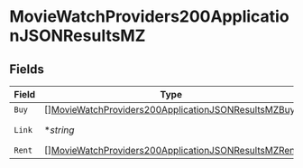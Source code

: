 # MovieWatchProviders200ApplicationJSONResultsMZ


## Fields

| Field                                                                                                                                 | Type                                                                                                                                  | Required                                                                                                                              | Description                                                                                                                           | Example                                                                                                                               |
| ------------------------------------------------------------------------------------------------------------------------------------- | ------------------------------------------------------------------------------------------------------------------------------------- | ------------------------------------------------------------------------------------------------------------------------------------- | ------------------------------------------------------------------------------------------------------------------------------------- | ------------------------------------------------------------------------------------------------------------------------------------- |
| `Buy`                                                                                                                                 | [][MovieWatchProviders200ApplicationJSONResultsMZBuy](../../models/operations/moviewatchproviders200applicationjsonresultsmzbuy.md)   | :heavy_minus_sign:                                                                                                                    | N/A                                                                                                                                   |                                                                                                                                       |
| `Link`                                                                                                                                | **string*                                                                                                                             | :heavy_minus_sign:                                                                                                                    | N/A                                                                                                                                   | https://www.themoviedb.org/movie/550-fight-club/watch?locale=MZ                                                                       |
| `Rent`                                                                                                                                | [][MovieWatchProviders200ApplicationJSONResultsMZRent](../../models/operations/moviewatchproviders200applicationjsonresultsmzrent.md) | :heavy_minus_sign:                                                                                                                    | N/A                                                                                                                                   |                                                                                                                                       |
